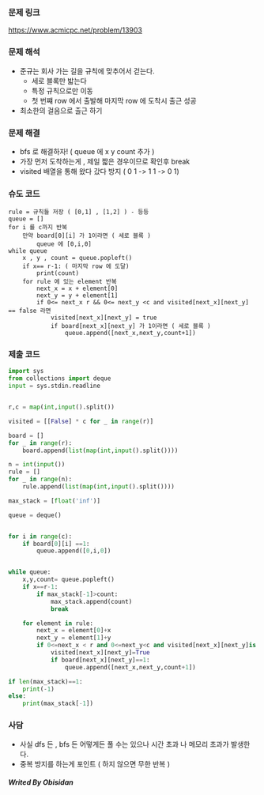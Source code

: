 ### 문제 링크
https://www.acmicpc.net/problem/13903

### 문제 해석
- 준규는 회사 가는 길을 규칙에 맞추어서 걷는다.
	- 세로 블록만 밟는다
	- 특정 규칙으로만 이동
	- 첫 번쨰 row 에서 출발해 마지막 row 에 도착시 출근 성공
- 최소한의 걸음으로 출근 하기


### 문제 해결
-  bfs 로 해결하자! ( queue 에 x y count 추가 )
- 가장 먼저 도착하는게 , 제일 짧은 경우이므로 확인후 break
- visited 배열을 통해 왔다 갔다 방지 ( 0 1 -> 1 1 -> 0 1)
### 슈도 코드
``` Text
rule = 규칙들 저장 ( [0,1] , [1,2] ) - 등등 
queue = []
for i 를 c까지 반복
	만약 board[0][i] 가 1이라면 ( 세로 블록 )
		queue 에 [0,i,0]
while queue
	x , y , count = queue.popleft()
	if x== r-1: ( 마지막 row 에 도달)
		print(count)
	for rule 에 있는 element 반복
		next_x = x + element[0]
		next_y = y + element[1]
		if 0<= next_x r && 0<= next_y <c and visited[next_x][next_y] == false 라면
			visited[next_x][next_y] = true
			if board[next_x][next_y] 가 1이라면 ( 세로 블록 )
				queue.append([next_x,next_y,count+1])

```

### 제출 코드
``` python
import sys
from collections import deque
input = sys.stdin.readline


r,c = map(int,input().split())

visited = [[False] * c for _ in range(r)]

board = []
for _ in range(r):
    board.append(list(map(int,input().split())))

n = int(input())
rule = []
for _ in range(n):
    rule.append(list(map(int,input().split())))

max_stack = [float('inf')]

queue = deque()


for i in range(c):
    if board[0][i] ==1:
        queue.append([0,i,0])


while queue:
    x,y,count= queue.popleft()
    if x==r-1:
        if max_stack[-1]>count:
            max_stack.append(count)
            break

    for element in rule:
        next_x = element[0]+x
        next_y = element[1]+y
        if 0<=next_x < r and 0<=next_y<c and visited[next_x][next_y]is False:
            visited[next_x][next_y]=True
            if board[next_x][next_y]==1:
                queue.append([next_x,next_y,count+1])

if len(max_stack)==1:
    print(-1)
else:
    print(max_stack[-1])
```

### 사담
- 사실 dfs 든 , bfs 든 어떻게든 풀 수는 있으나 시간 초과 나 메모리 초과가 발생한다.
- 중복 방지를 하는게 포인트 ( 하지 않으면 무한 반복 )

##### Writed By Obisidan
